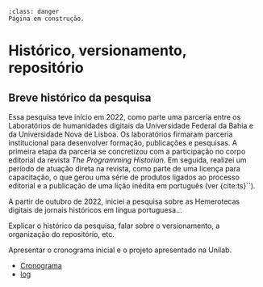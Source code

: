```{admonition} Atenção
:class: danger
Página em construção.
```

# Histórico, versionamento, repositório

## Breve histórico da pesquisa

Essa pesquisa teve início em 2022, como parte uma parceria entre os Laboratórios 
de humanidades digitais da Universidade Federal da Bahia e da Universidade Nova
de Lisboa. Os laboratórios firmaram parceria institucional para desenvolver 
formação, publicações e pesquisas. A primeira etapa da parceria se concretizou
com a participação no corpo editorial da revista *The Programming Historian*.
Em seguida, realizei um período de atuação direta na revista, como parte de uma
licença para capacitação, o que gerou uma série de produtos ligados ao processo
editorial e a publicação de uma lição inédita em português (ver {cite:ts}``).

A partir de outubro de 2022, iniciei a pesquisa sobre as Hemerotecas digitais
de jornais históricos em língua portuguesa...

Explicar o histórico da pesquisa, falar sobre o versionamento, a organização do repositório, etc.

Apresentar o cronograma inicial e o projeto apresentado na Unilab.

- [Cronograma](https://github.com/ericbrasiln/hemdig-framework/blob/main/cronograma.md)
- [log](https://github.com/ericbrasiln/hemdig-framework/blob/main/log_main.csv)

